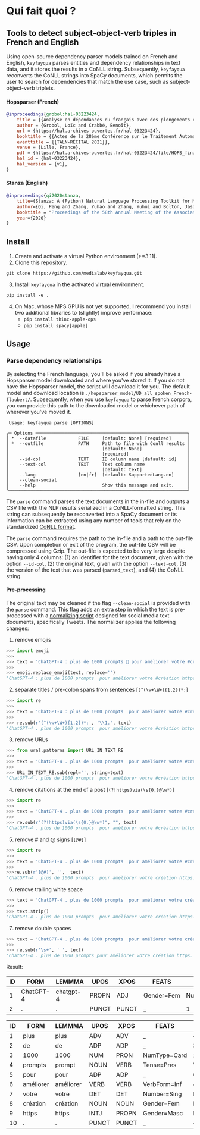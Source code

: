 # Qui fait quoi ?

## Tools to detect subject-object-verb triples in French and English

Using open-source dependency parser models trained on French and English, `keyfayqua` parses entities and dependency relationships in text data, and it stores the results in a CoNLL string. Subsequently, `keyfayqua` reconverts the CoNLL strings into SpaCy documents, which permits the user to search for dependencies that match the use case, such as subject-object-verb triplets.

#### Hopsparser (French)

```bibtex
@inproceedings{grobol:hal-03223424,
    title = {{Analyse en dépendances du français avec des plongements contextualisés}},
    author = {Grobol, Loïc and Crabbé, Benoît},
    url = {https://hal.archives-ouvertes.fr/hal-03223424},
    booktitle = {{Actes de la 28ème Conférence sur le Traitement Automatique des Langues Naturelles}},
    eventtitle = {{TALN-RÉCITAL 2021}},
    venue = {Lille, France},
    pdf = {https://hal.archives-ouvertes.fr/hal-03223424/file/HOPS_final.pdf},
    hal_id = {hal-03223424},
    hal_version = {v1},
}
```

#### Stanza (English)

```bibtex
@inproceedings{qi2020stanza,
    title={Stanza: A {Python} Natural Language Processing Toolkit for Many Human Languages},
    author={Qi, Peng and Zhang, Yuhao and Zhang, Yuhui and Bolton, Jason and Manning, Christopher D.},
    booktitle = "Proceedings of the 58th Annual Meeting of the Association for Computational Linguistics: System Demonstrations",
    year={2020}
}
```

## Install

1. Create and activate a virtual Python environment (>=3.11).
2. Clone this repository.

```shell
git clone https://github.com/medialab/keyfayqua.git
```

3. Install `keyfayqua` in the activated virtual environment.

```
pip install -e .
```

4. On Mac, whose MPS GPU is not yet supported, I recommend you install two additional libraries to (slightly) improve performace:
   - `pip install thinc-apple-ops`
   - `pip install spacy[apple]`

## Usage

### Parse dependency relationships

By selecting the French language, you'll be asked if you already have a Hopsparser model downloaded and where you've stored it. If you do not have the Hopsparser model, the script will download it for you. The default model and download location is `./hopsparser_model/UD_all_spoken_French-flaubert/`. Subsequently, when you use `keyfayqua` to parse French corpora, you can provide this path to the downloaded model or whichever path of wherever you've moved it.

```shell
 Usage: keyfayqua parse [OPTIONS]

╭─ Options ─────────────────────────────────────────────────────────╮
│ *  --datafile            FILE     [default: None] [required]      │
│ *  --outfile             PATH     Path to file with Conll results │
│                                   [default: None]                 │
│                                   [required]                      │
│    --id-col              TEXT     ID column name [default: id]    │
│    --text-col            TEXT     Text column name                │
│                                   [default: text]                 │
│    --lang                [en|fr]  [default: SupportedLang.en]     │
│    --clean-social                                                 │
│    --help                         Show this message and exit.     │
╰───────────────────────────────────────────────────────────────────╯
```

The `parse` command parses the text documents in the in-file and outputs a CSV file with the NLP results serialized in a CoNLL-formatted string. This string can subsequently be reconverted into a SpaCy document or its information can be extracted using any number of tools that rely on the standardized [CoNLL format](https://universaldependencies.org/format.html).

The `parse` command requires the path to the in-file and a path to the out-file CSV. Upon completion or exit of the program, the out-file CSV will be compressed using Gzip. The out-file is expected to be very large despite having only 4 columns: (1) an identifier for the text document, given with the option `--id-col`, (2) the original text, given with the option `--text-col`, (3) the version of the text that was parsed (`parsed_text`), and (4) the CoNLL string.

#### Pre-processing

The original text may be cleaned if the flag `--clean-social` is provided with the `parse` command. This flag adds an extra step in which the text is pre-processed with a [normalizing script](src/normalizer.py) designed for social media text documents, specifically Tweets. The normalizer applies the following changes:

1. remove emojis

```python
>>> import emoji
>>>
>>> text = 'ChatGPT-4 : plus de 1000 prompts 🤯 pour améliorer votre #création https://openai.com/blog/chatgpt via @siecledigital'
>>>
>>> emoji.replace_emoji(text, replace='')
'ChatGPT-4 : plus de 1000 prompts  pour améliorer votre #création https://openai.com/blog/chatgpt via @siecledigital'
```

2. separate titles / pre-colon spans from sentences [`(^(\w+\W+){1,2})*:`]

```python
>>> import re
>>>
>>> text = 'ChatGPT-4 : plus de 1000 prompts  pour améliorer votre #création https://openai.com/blog/chatgpt via @siecledigital'
>>>
>>> re.sub(r'(^(\w+\W+){1,2})*:', '\\1.', text)
'ChatGPT-4 . plus de 1000 prompts  pour améliorer votre #création https.//openai.com/blog/chatgpt via @siecledigital'
```

3. remove URLs

```python
>>> from ural.patterns import URL_IN_TEXT_RE
>>>
>>> text = 'ChatGPT-4 . plus de 1000 prompts  pour améliorer votre #création https.//openai.com/blog/chatgpt via @siecledigital'
>>>
>>> URL_IN_TEXT_RE.sub(repl='', string=text)
'ChatGPT-4 . plus de 1000 prompts  pour améliorer votre #création https. via @siecledigital'
```

4. remove citations at the end of a post [`(?!https)via(\s{0,}@\w*)`]

```python
>>> import re
>>>
>>> text = 'ChatGPT-4 . plus de 1000 prompts  pour améliorer votre #création https. via @siecledigital'
>>>
>>> re.sub(r"(?!https)via(\s{0,}@\w*)", "", text)
'ChatGPT-4 . plus de 1000 prompts  pour améliorer votre #création https. '
```

5. remove # and @ signs [`[@#]`]

```python
>>> import re
>>>
>>> text = 'ChatGPT-4 . plus de 1000 prompts  pour améliorer votre #création https. '
>>>
>>>re.sub(r'[@#]', '',  text)
'ChatGPT-4 . plus de 1000 prompts  pour améliorer votre création https. '
```

6. remove trailing white space

```python
>>> text = 'ChatGPT-4 . plus de 1000 prompts  pour améliorer votre création https. '
>>>
>>> text.strip()
'ChatGPT-4 . plus de 1000 prompts  pour améliorer votre création https.'
```

7. remove double spaces

```python
>>> text = 'ChatGPT-4 . plus de 1000 prompts  pour améliorer votre création https.'
>>>
>>> re.sub(r'\s+', ' ', text)
'ChatGPT-4 . plus de 1000 prompts pour améliorer votre création https.'
```

Result:

| ID  | FORM      | LEMMMA    | UPOS  | XPOS  | FEATS      | HEAD        | DEPREL | DEPS | MISC |
| --- | --------- | --------- | ----- | ----- | ---------- | ----------- | ------ | ---- | ---- |
| 1   | ChatGPT-4 | chatgpt-4 | PROPN | ADJ   | Gender=Fem | Number=Sing | 0      | ROOT | \_   |
| 2   | .         | .         | PUNCT | PUNCT | \_         | 1           | punct  | \_   |

| ID  | FORM      | LEMMMA    | UPOS  | XPOS  | FEATS        | HEAD          | DEPREL | DEPS | MISC |
| --- | --------- | --------- | ----- | ----- | ------------ | ------------- | ------ | ---- | ---- |
| 1   | plus      | plus      | ADV   | ADV   | \_           | 4             | advmod | \_   |
| 2   | de        | de        | ADP   | ADP   | \_           | 3             | case   | \_   |
| 3   | 1000      | 1000      | NUM   | PRON  | NumType=Card | 1             | iobj   | \_   |
| 4   | prompts   | prompt    | NOUN  | VERB  | Tense=Pres   | VerbForm=Part | 0      | ROOT | \_   |
| 5   | pour      | pour      | ADP   | ADP   | \_           | 6             | mark   | \_   |
| 6   | améliorer | améliorer | VERB  | VERB  | VerbForm=Inf | 4             | acl    | \_   |
| 7   | votre     | votre     | DET   | DET   | Number=Sing  | Poss=Yes      | 8      | det  | \_   |
| 8   | création  | création  | NOUN  | NOUN  | Gender=Fem   | Number=Sing   | 6      | obj  | \_   |
| 9   | https     | https     | INTJ  | PROPN | Gender=Masc  | Number=Sing   | 8      | nmod | \_   |
| 10  | .         | .         | PUNCT | PUNCT | \_           | 4             | punct  | \_   |
